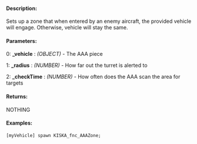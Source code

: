 #### Description:
Sets up a zone that when entered by an enemy aircraft, the provided vehicle will engage. Otherwise, vehicle will stay the same.

#### Parameters:
0: **_vehicle** : *(OBJECT)* - The AAA piece

1: **_radius** : *(NUMBER)* - How far out the turret is alerted to

2: **_checkTime** : *(NUMBER)* - How often does the AAA scan the area for targets

#### Returns:
NOTHING

#### Examples:
```sqf
[myVehicle] spawn KISKA_fnc_AAAZone;
```

